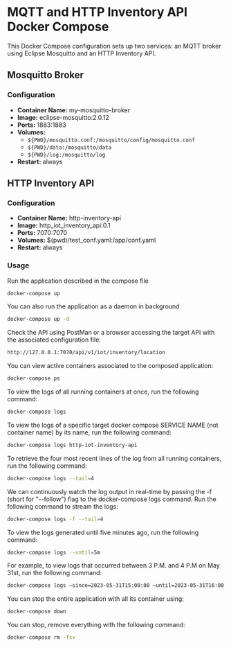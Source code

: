 # MQTT and HTTP Inventory API Docker Compose

This Docker Compose configuration sets up two services: an MQTT broker using Eclipse Mosquitto and an HTTP Inventory API.

## Mosquitto Broker

### Configuration

- **Container Name:** my-mosquitto-broker
- **Image:** eclipse-mosquitto:2.0.12
- **Ports:** 1883:1883
- **Volumes:**
  - `${PWD}/mosquitto.conf:/mosquitto/config/mosquitto.conf`
  - `${PWD}/data:/mosquitto/data`
  - `${PWD}/log:/mosquitto/log`
- **Restart:** always

## HTTP Inventory API

### Configuration

- **Container Name:** http-inventory-api
- **Image:** http_iot_inventory_api:0.1
- **Ports:** 7070:7070
- **Volumes:** $(pwd)/test_conf.yaml:/app/conf.yaml
- **Restart:** always

### Usage

Run the application described in the compose file

```bash
docker-compose up
```

You can also run the application as a daemon in background

```bash
docker-compose up -d
```

Check the API using PostMan or a browser accessing the target API with the associated configuration file:

```bash
http://127.0.0.1:7070/api/v1/iot/inventory/location
```

You can view active containers associated to the composed application: 

```bash
docker-compose ps
```

To view the logs of all running containers at once, run the following command:

```bash
docker-compose logs
```

To view the logs of a specific target docker compose SERVICE NAME (not container name) by its name, run the following command:

```bash
docker-compose logs http-iot-inventory-api
```

To retrieve the four most recent lines of the log from all running containers, run the following command:

```bash
docker-compose logs --tail=4
```

We can continuously watch the log output in real-time by passing the -f (short for "--follow") flag to the docker-compose logs command. Run the following command to stream the logs:

```bash
docker-compose logs -f --tail=4
```

To view the logs generated until five minutes ago, run the following command:

```bash
docker-compose logs --until=5m
```

For example, to view logs that occurred between 3 P.M. and 4 P.M on May 31st, run the following command:

```bash
docker-compose logs –since=2023-05-31T15:00:00 –until=2023-05-31T16:00:00
```

You can stop the entire application with all its container using:

```bash
docker-compose down
```

You can stop, remove everything with the following command: 

```bash
docker-compose rm -fsv
```